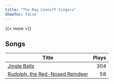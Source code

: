 ```yaml
---
title: "The Ray Conniff Singers"
ShowToc: false
---
```


{{< more >}}

## Songs
Title | Plays 
----- | -----: 
[Jingle Bells](/songs/jingle-bells) | 304
[Rudolph, the Red-Nosed Reindeer](/songs/rudolph-the-red-nosed-reindeer) | 58

